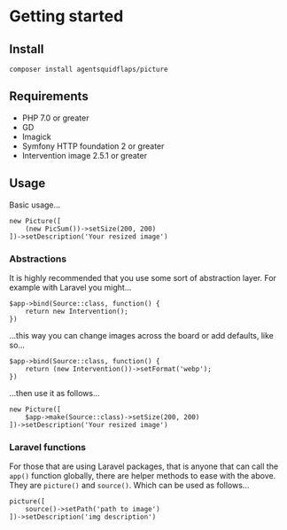 # Getting started

## Install
    
    composer install agentsquidflaps/picture
    
## Requirements

* PHP 7.0 or greater
* GD
* Imagick
* Symfony HTTP foundation 2 or greater
* Intervention image 2.5.1 or greater

## Usage

Basic usage...

    new Picture([
        (new PicSum())->setSize(200, 200)
    ])->setDescription('Your resized image')
    
    
### Abstractions

It is highly recommended that you use some sort of abstraction layer. For example with Laravel you might...

    $app->bind(Source::class, function() {
        return new Intervention();
    })
    
...this way you can change images across the board or add defaults, like so...

    $app->bind(Source::class, function() {
        return (new Intervention())->setFormat('webp');
    })
    
...then use it as follows...

    new Picture([
        $app->make(Source::class)->setSize(200, 200)
    ])->setDescription('Your resized image') 

### Laravel functions

For those that are using Laravel packages, that is anyone that can
call the `app()` function globally, there are helper methods to ease with the above.
They are `picture()` and `source()`. Which can be used as follows...

    picture([
        source()->setPath('path to image')
    ])->setDescription('img description')